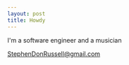 ```yaml
---
layout: post
title: Howdy
---
```

I'm a software engineer and a musician

[StephenDonRussell@gmail.com](mailto:StephenDonRussell@gmail.com)
